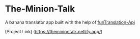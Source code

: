 # The-Minion-Talk

A banana translator app built with the help of [funTranslation-Api](https://funtranslations.com/api/minion)

[Project Link] (https://theminiontalk.netlify.app/)
